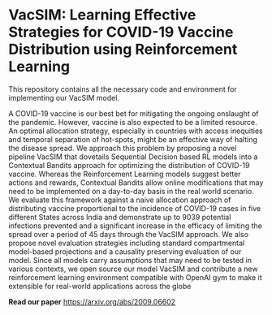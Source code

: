 # VacSIM: Learning Effective Strategies for COVID-19 Vaccine Distribution using Reinforcement Learning

This repository contains all the necessary code and environment for implementing our VacSIM model. 

A COVID-19 vaccine is our best bet for mitigating the ongoing onslaught of the pandemic. However, vaccine is also expected to be a limited resource. An optimal allocation strategy, especially in countries with access inequities and temporal separation of hot-spots, might be an effective way of halting the disease spread. We approach this problem by proposing a novel pipeline VacSIM that dovetails Sequential Decision based RL models into a Contextual Bandits approach for optimizing the distribution of COVID-19 vaccine. Whereas the Reinforcement Learning models suggest better actions and rewards, Contextual Bandits allow online modifications that may need to be implemented on a day-to-day basis in the real world scenario. We evaluate this framework against a naive allocation approach of distributing vaccine proportional to the incidence of COVID-19 cases in five different States across India and demonstrate up to 9039 potential infections prevented and a significant increase in the efficacy of limiting the spread over a period of 45 days through the VacSIM approach. We also propose novel evaluation strategies including standard compartmental model-based projections and a causality preserving evaluation of our model. Since all models carry assumptions that may need to be tested in various contexts, we open source our model VacSIM and contribute a new reinforcement learning environment compatible with OpenAI gym to make it extensible for real-world applications across the globe  

**Read our paper** https://arxiv.org/abs/2009.06602

